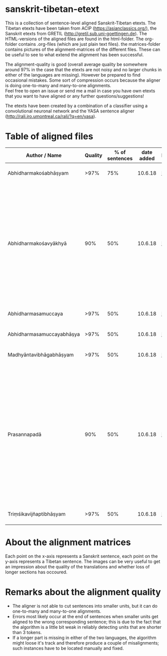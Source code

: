 # sanskrit-tibetan-etext
This is a collection of sentence-level aligned Sanskrit-Tibetan etexts. The Tibetan etexts have been taken from ACIP (https://asianclassics.org/), the Sanskrit etexts from GRETIL (http://gretil.sub.uni-goettingen.de).
The HTML-versions of the aligned files are found in the html-folder. The org-folder contains .org-files (which are just plain text files). the matrices-folder contains pictures of the alignment-matrices of the different files. These can be useful to see to what extend the alignment has been successful. 

The alignment-quality is good (overall average quality be somewhere around 97% in the case that the etexts are not noisy and no larger chunks in either of the languages are missing). However be prepared to find occasional mistakes. Some sort of compression occurs because the aligner is doing one-to-many and many-to-one alignments.  
Feel free to open an issue or send me a mail in case you have own etexts that you want to have aligned or any further questions/suggestions!

The etexts have been created by a combination of a classifier using a convolutional neuronal network and the YASA sentence aligner (http://rali.iro.umontreal.ca/rali/?q=en/yasa). 

# Table of aligned files

| Author / Name        | Quality           | % of sentences  |date added|HTML|TXT|Alignment Matrix|Remarks|
| ------------- |-------------| -----|-|-|-|-|-|
| Abhidharmakośabhāṣyam   | >97% | 75% |10.6.18|[HTML](http://htmlpreview.github.io/?https://raw.githubusercontent.com/dhamma-basti/sanskrit-tibetan-etexts/master/html/vasubandhu-akbh-aligned.html)|[TXT](https://raw.githubusercontent.com/dhamma-basti/sanskrit-tibetan-etexts/master/txt/vasubandhu-akbh-aligned.txt)|[PNG](https://raw.githubusercontent.com/dhamma-basti/sanskrit-tibetan-etexts/master/matrices/akbh.png)|Very high alignment quality|
| Abhidharmakośavyākhyā    | 90% | 50% |10.6.18|[HTML](http://htmlpreview.github.io/?https://raw.githubusercontent.com/dhamma-basti/sanskrit-tibetan-etexts/master/html/akbh-sphutaartha.html)|[TXT](https://raw.githubusercontent.com/dhamma-basti/sanskrit-tibetan-etexts/master/txt/akbh-sphutaartha.txt)||High alignment quality, occasional disagreement between the SKT etext and the Tibetan translation accounts for a certain number of errors. Also note that bot etexts contain rather much noise.|
| Abhidharmasamuccaya   | >97% | 50% |10.6.18|[HTML](http://htmlpreview.github.io/?https://raw.githubusercontent.com/dhamma-basti/sanskrit-tibetan-etexts/master/html/abhidharmasamuccaya-aligned.html)|[TXT](https://raw.githubusercontent.com/dhamma-basti/sanskrit-tibetan-etexts/master/txt/abhidharmasamuccaya-aligned.txt)|[PNG](https://raw.githubusercontent.com/dhamma-basti/sanskrit-tibetan-etexts/master/matrices/abhidharmasamuccaya.png)|Very high alignment quality|
| Abhidharmasamuccayabhāṣya   | >97% | 50% |10.6.18|[HTML](http://htmlpreview.github.io/?https://raw.githubusercontent.com/dhamma-basti/sanskrit-tibetan-etexts/master/html/abhidharmasamuccayabhasya-aligned.html)|[TXT](https://raw.githubusercontent.com/dhamma-basti/sanskrit-tibetan-etexts/master/txt/abhidharmasamuccayabhasya-aligned.txt)|[PNG](https://raw.githubusercontent.com/dhamma-basti/sanskrit-tibetan-etexts/master/matrices/abhidharmasamuccayabhasya.png)|Very high alignment quality|
| Madhyāntavibhāgabhāṣyam   | >97% | 50% |10.6.18|[HTML](http://htmlpreview.github.io/?https://raw.githubusercontent.com/dhamma-basti/sanskrit-tibetan-etexts/master/html/mavbh-aligned.html)|[TXT](https://raw.githubusercontent.com/dhamma-basti/sanskrit-tibetan-etexts/master/txt/mavbh-aligned.txt)|[PNG](https://raw.githubusercontent.com/dhamma-basti/sanskrit-tibetan-etexts/master/matrices/mavbh.png)|Very high alignment quality|
| Prasannapadā    | 90% | 50% |10.6.18|[HTML](http://htmlpreview.github.io/?https://raw.githubusercontent.com/dhamma-basti/sanskrit-tibetan-etexts/master/html/prasannapada.html)|[TXT](https://raw.githubusercontent.com/dhamma-basti/sanskrit-tibetan-etexts/master/txt/prasannapada.txt)|[PNG](https://raw.githubusercontent.com/dhamma-basti/sanskrit-tibetan-etexts/master/matrices/mavbh-aligned.png)|High alignment quality, occasional disagreement between the SKT etext and the Tibetan translation accounts for a certain number of errors. Here both the Sanskrit Etext as well as the Tibetan translation are rather noisy. |
| Triṃśikavijñaptibhāṣyam   | >97% | 50% |10.6.18|[HTML](http://htmlpreview.github.io/?https://raw.githubusercontent.com/dhamma-basti/sanskrit-tibetan-etexts/master/html/sthiramati-trbh.html)|[TXT](https://raw.githubusercontent.com/dhamma-basti/sanskrit-tibetan-etexts/master/txt/sthiramati-trbh.txt)|[PNG](https://raw.githubusercontent.com/dhamma-basti/sanskrit-tibetan-etexts/master/matrices/sthiramati-trbh.png)|Very high alignment quality|
# About the alignment matrices
Each point on the x-axis represents a Sanskrit sentence, each point on the y-axis represents a Tibetan sentence. The images can be very useful to get an impression about the quality of the translations and whether loss of longer sections has occoured. 

# Remarks about the alignment quality
* The aligner is not able to cut sentences into smaller units, but it can do one-to-many and many-to-one alignments. 
* Errors most likely occur at the end of sentences when smaller units get aligned to the wrong corresponding sentence; this is due to the fact that the algorithm is a little bit weak in reliably detecting units that are shorter than 3 tokens.
* If a longer part is missing in either of the two languages, the algorithm might loose it's track and therefore produce a couple of misalignments; such instances have to be located manually and fixed. 
